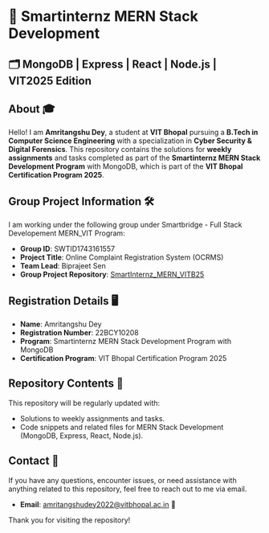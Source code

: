 # 🧩 Smartinternz MERN Stack Development

## 🗂 MongoDB | Express | React | Node.js | VIT2025 Edition

## About 🎓
Hello! I am **Amritangshu Dey**, a student at **VIT Bhopal** pursuing a **B.Tech in Computer Science Engineering** with a specialization in **Cyber Security & Digital Forensics**. This repository contains the solutions for **weekly assignments** and tasks completed as part of the **Smartinternz MERN Stack Development Program** with MongoDB, which is part of the **VIT Bhopal Certification Program 2025**.

## Group Project Information 🛠️
I am working under the following group under Smartbridge - Full Stack Developement MERN_VIT Program:

- **Group ID**: SWTID1743161557  
- **Project Title**: Online Complaint Registration System (OCRMS)  
- **Team Lead**: Biprajeet Sen  
- **Group Project Repository**: [SmartInternz_MERN_VITB25](https://github.com/biprajeetvit22/SmartInternz_MERN_VITB25)

## Registration Details 🖥️
- **Name**: Amritangshu Dey  
- **Registration Number**: 22BCY10208  
- **Program**: Smartinternz MERN Stack Development Program with MongoDB  
- **Certification Program**: VIT Bhopal Certification Program 2025  

## Repository Contents 🚀
This repository will be regularly updated with:
- Solutions to weekly assignments and tasks.
- Code snippets and related files for MERN Stack Development (MongoDB, Express, React, Node.js).

## Contact 📝
If you have any questions, encounter issues, or need assistance with anything related to this repository, feel free to reach out to me via email.

- **Email**: amritangshudey2022@vitbhopal.ac.in 📧

Thank you for visiting the repository!
